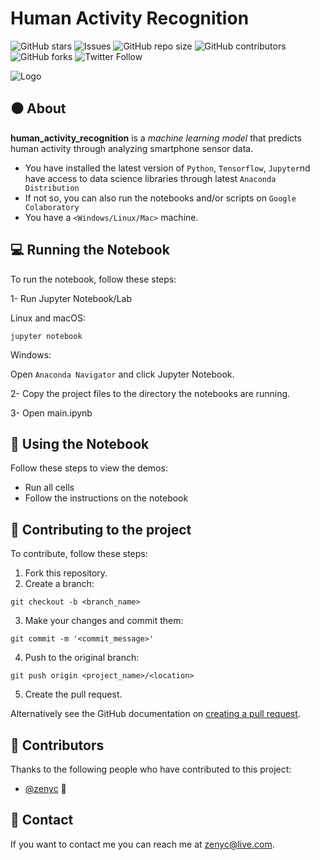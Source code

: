 # Human Activity Recognition

<!--- These are examples. See https://shields.io for others or to customize this set of shields. You might want to include dependencies, project status and licence info here --->
![GitHub stars](https://img.shields.io/github/stars/zenyc/human_activity_recognition?style=social)
![Issues](https://img.shields.io/github/issues/zenyc/human_activity_recognition)
![GitHub repo size](https://img.shields.io/github/repo-size/zenyc/human_activity_recognition)
![GitHub contributors](https://img.shields.io/github/contributors/zenyc/human_activity_recognition)
![GitHub forks](https://img.shields.io/github/forks/zenyc/human_activity_recognition?style=social)
![Twitter Follow](https://img.shields.io/twitter/follow/zenyc?style=social)

![Logo](https://github.com/zenyc/zenyc/blob/master/logo-black.png)

## ⚫ About
**human_activity_recognition** is a *machine learning model* that predicts human activity through analyzing smartphone sensor data.

<!--- Additional line of information text about what the project does. Your introduction should be around 2 or 3 sentences. Don't go overboard, people won't read it.

## ✨ Prerequisites

Before you begin, ensure you have met the following requirements:
<!--- These are just example requirements. Add, duplicate or remove as required --->
* You have installed the latest version of `Python`, `Tensorflow`, `Jupyter`nd have access to data science libraries through latest `Anaconda Distribution`
* If not so, you can also run the notebooks and/or scripts on `Google Colaboratory`
* You have a `<Windows/Linux/Mac>` machine. 


## 💻 Running the Notebook

To run the notebook, follow these steps:

1- Run Jupyter Notebook/Lab

Linux and macOS:
```
jupyter notebook
```

Windows:

Open `Anaconda Navigator` and click Jupyter Notebook.

2- Copy the project files to the directory the notebooks are running.

3- Open main.ipynb

## 📓 Using the Notebook

Follow these steps to view the demos:

* Run all cells
* Follow the instructions on the notebook

<!--- Add run commands and examples you think users will find useful. Provide an options reference for bonus points! -->

## 🙌 Contributing to the project
<!--- If your README is long or you have some specific process or steps you want contributors to follow, consider creating a separate CONTRIBUTING.md file--->
To contribute, follow these steps:

1. Fork this repository.
2. Create a branch: 

```
git checkout -b <branch_name>
```

3. Make your changes and commit them: 
```
git commit -m '<commit_message>'
```
4. Push to the original branch: 
```
git push origin <project_name>/<location>
```
5. Create the pull request.

Alternatively see the GitHub documentation on [creating a pull request](https://help.github.com/en/github/collaborating-with-issues-and-pull-requests/creating-a-pull-request).

## 💖 Contributors

Thanks to the following people who have contributed to this project:

* [@zenyc](https://github.com/zenyc) 📖

<!--- You might want to consider using something like the [All Contributors](https://github.com/all-contributors/all-contributors) specification and its [emoji key](https://allcontributors.org/docs/en/emoji-key). --->

## 👀 Contact

If you want to contact me you can reach me at <zenyc@live.com>.


